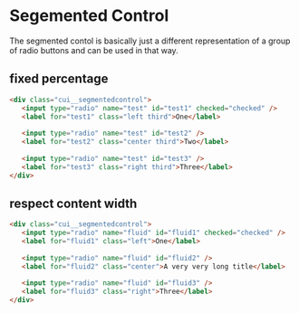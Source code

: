 # Segemented Control

The segmented contol is basically just a different representation of a group of radio buttons and can be used in that way.

## fixed percentage
```html
<div class="cui__segmentedcontrol">
   <input type="radio" name="test" id="test1" checked="checked" />
   <label for="test1" class="left third">One</label>
    
   <input type="radio" name="test" id="test2" />
   <label for="test2" class="center third">Two</label>
       
   <input type="radio" name="test" id="test3" />
   <label for="test3" class="right third">Three</label>
</div>
```

## respect content width
```html
<div class="cui__segmentedcontrol">
   <input type="radio" name="fluid" id="fluid1" checked="checked" />
   <label for="fluid1" class="left">One</label>
    
   <input type="radio" name="fluid" id="fluid2" />
   <label for="fluid2" class="center">A very very long title</label>
       
   <input type="radio" name="fluid" id="fluid3" />
   <label for="fluid3" class="right">Three</label>
</div>
```
